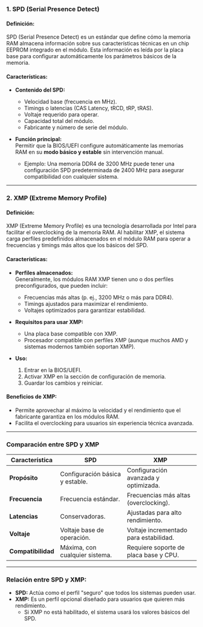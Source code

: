 
### **1. SPD (Serial Presence Detect)**

#### **Definición:**
SPD (Serial Presence Detect) es un estándar que define cómo la memoria RAM almacena información sobre sus características técnicas en un chip EEPROM integrado en el módulo. Esta información es leída por la placa base para configurar automáticamente los parámetros básicos de la memoria.

#### **Características:**
- **Contenido del SPD:**  
  - Velocidad base (frecuencia en MHz).  
  - Timings o latencias (CAS Latency, tRCD, tRP, tRAS).  
  - Voltaje requerido para operar.  
  - Capacidad total del módulo.  
  - Fabricante y número de serie del módulo.  

- **Función principal:**  
  Permitir que la BIOS/UEFI configure automáticamente las memorias RAM en su **modo básico y estable** sin intervención manual.  
  - Ejemplo: Una memoria DDR4 de 3200 MHz puede tener una configuración SPD predeterminada de 2400 MHz para asegurar compatibilidad con cualquier sistema.

---

### **2. XMP (Extreme Memory Profile)**

#### **Definición:**
XMP (Extreme Memory Profile) es una tecnología desarrollada por Intel para facilitar el overclocking de la memoria RAM. Al habilitar XMP, el sistema carga perfiles predefinidos almacenados en el módulo RAM para operar a frecuencias y timings más altos que los básicos del SPD.

#### **Características:**
- **Perfiles almacenados:**  
  Generalmente, los módulos RAM XMP tienen uno o dos perfiles preconfigurados, que pueden incluir:
  - Frecuencias más altas (p. ej., 3200 MHz o más para DDR4).  
  - Timings ajustados para maximizar el rendimiento.  
  - Voltajes optimizados para garantizar estabilidad.  

- **Requisitos para usar XMP:**  
  - Una placa base compatible con XMP.  
  - Procesador compatible con perfiles XMP (aunque muchos AMD y sistemas modernos también soportan XMP).  

- **Uso:**  
  1. Entrar en la BIOS/UEFI.  
  2. Activar XMP en la sección de configuración de memoria.  
  3. Guardar los cambios y reiniciar.  

#### **Beneficios de XMP:**
- Permite aprovechar al máximo la velocidad y el rendimiento que el fabricante garantiza en los módulos RAM.  
- Facilita el overclocking para usuarios sin experiencia técnica avanzada.  

---

### **Comparación entre SPD y XMP**

| **Característica**      | **SPD**                                | **XMP**                              |  
|--------------------------|----------------------------------------|--------------------------------------|  
| **Propósito**            | Configuración básica y estable.       | Configuración avanzada y optimizada. |  
| **Frecuencia**           | Frecuencia estándar.                  | Frecuencias más altas (overclocking).|  
| **Latencias**            | Conservadoras.                        | Ajustadas para alto rendimiento.     |  
| **Voltaje**              | Voltaje base de operación.            | Voltaje incrementado para estabilidad.|  
| **Compatibilidad**       | Máxima, con cualquier sistema.        | Requiere soporte de placa base y CPU.|  

---

### **Relación entre SPD y XMP:**
- **SPD:** Actúa como el perfil "seguro" que todos los sistemas pueden usar.  
- **XMP:** Es un perfil opcional diseñado para usuarios que quieren más rendimiento.  
  - Si XMP no está habilitado, el sistema usará los valores básicos del SPD.  

